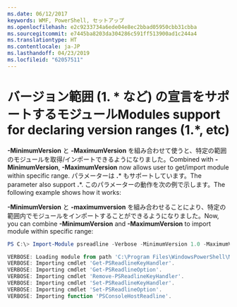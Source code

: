 ```yaml
---
ms.date: 06/12/2017
keywords: WMF, PowerShell, セットアップ
ms.openlocfilehash: e2c9233734a6ede04e8ec2bbad05950cbb31cbba
ms.sourcegitcommit: e7445ba8203da304286c591ff513900ad1c244a4
ms.translationtype: HT
ms.contentlocale: ja-JP
ms.lasthandoff: 04/23/2019
ms.locfileid: "62057511"
---
```

# <a name="modules-support-for-declaring-version-ranges-1-etc"></a><span data-ttu-id="dd18c-102">バージョン範囲 (1. \* など) の宣言をサポートするモジュール</span><span class="sxs-lookup"><span data-stu-id="dd18c-102">Modules support for declaring version ranges (1.\*, etc)</span></span>
<span data-ttu-id="dd18c-103">**-MinimumVersion** と **-MaximumVersion** を組み合わせて使うと、特定の範囲のモジュールを取得/インポートできるようになりました。</span><span class="sxs-lookup"><span data-stu-id="dd18c-103">Combined with **-MinimumVersion**, **-MaximumVersion** now allows user to get/import module within specific range.</span></span> <span data-ttu-id="dd18c-104">パラメーターは **.**\* もサポートしています。</span><span class="sxs-lookup"><span data-stu-id="dd18c-104">The parameter also support **.**\*.</span></span> <span data-ttu-id="dd18c-105">このパラメーターの動作を次の例で示します。</span><span class="sxs-lookup"><span data-stu-id="dd18c-105">The following example shows how it works:</span></span>

<span data-ttu-id="dd18c-106">**-MinimumVersion** と **-maximumversion** を組み合わせることにより、特定の範囲内でモジュールをインポートすることができるようになりました。</span><span class="sxs-lookup"><span data-stu-id="dd18c-106">Now, you can combine **-MinimumVersion** and **-MaximumVersion** to import module within specific range:</span></span>

```powershell
PS C:\> Import-Module psreadline -Verbose -MinimumVersion 1.0 -MaximumVersion 1.2.*

VERBOSE: Loading module from path 'C:\Program Files\WindowsPowerShell\Modules\psreadline\1.1\psreadline.psd1'.
VERBOSE: Importing cmdlet 'Get-PSReadlineKeyHandler'.
VERBOSE: Importing cmdlet 'Get-PSReadlineOption'.
VERBOSE: Importing cmdlet 'Remove-PSReadlineKeyHandler'.
VERBOSE: Importing cmdlet 'Set-PSReadlineKeyHandler'.
VERBOSE: Importing cmdlet 'Set-PSReadlineOption'.
VERBOSE: Importing function 'PSConsoleHostReadline'.
```
